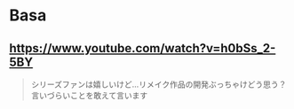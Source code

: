 # Basa

## https://www.youtube.com/watch?v=h0bSs_2-5BY

> シリーズファンは嬉しいけど…リメイク作品の開発ぶっちゃけどう思う？言いづらいことを敢えて言います 
